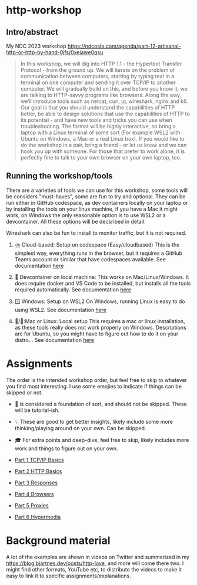 # http-workshop
## Intro/abstract

My NDC 2023 workshop https://ndcoslo.com/agenda/part-12-artisanal-http-or-http-by-hand-0jfs/0xeiawe0qsu

> In this workshop, we will dig into HTTP 1.1 - the Hypertext Transfer Protocol - from the ground up. We will iterate on the problem of communication between computers, 
> starting by typing text in a terminal on one computer and sending it over TCP/IP to another computer. We will gradually build on this, and before you know it, we are 
> talking to HTTP-savvy programs like browsers. Along the way, we’ll introduce tools such as netcat, curl, jq, wireshark, nginx and k6. Our goal is that you should 
> understand the capabilities of HTTP better, be able to design solutions that use the capabilities of HTTP to its potential - and have new tools and tricks you can use 
> when troubleshooting. The format will be highly interactive, so bring a laptop with a Linux terminal of some sort (For example WSL2 with Ubuntu on Windows, a Mac or a 
> real Linux box). If you would like to do the workshop in a pair, bring a friend - or let us know and we can hook you up with someone. For those that prefer to work 
> alone, it is perfectly fine to talk to your own browser on your own laptop, too.

## Running the workshop/tools
There are a varieties of tools we can use for this workshop, some tools will be considers "must-haves", some are fun to try and optional.
They can be run either in GitHub codespace, as dev containers locally on your laptop or by installing the tools on your linux machine, if you have a Mac it might work, on Windows the only reasonable option is to use WSL2 or a devcontainer. All these options will be decsribed in detail.

Wireshark can also be fun to install to monitor traffic, but it is not required.

1. ⛈️ Cloud-based: Setup on codespace (Easy/cloudbased)
This is the simplest way, everything runs in the browser, but it requires a GitHub Teams account or similar that
have codespaces available.
See documentation [here](setup_descriptions/setup_codespace.md)

2. 🐋 Devcontainer on local machine: This works on Mac/Linux/Windows. It does require docker and VS Code to be installed, but installs all the tools required automatically.
See documentation [here](setup_descriptions/setup_devcontainer.md)

3. 🪟 Windows: Setup on WSL2
On Windows, running Linux is easy to do using WSL2.
See documentation [here](setup_descriptions/setup_wsl.md)

4. 🍎/🐧:Mac or Linux: Local setup
This requires a mac or linux installation, as these tools really does not work properly on Windows.
Descriptions are for Ubuntu, so you might have to figure out how to do it on your distro...
See documentation [here](setup_descriptions/setup_linuxmac.md)


# Assignments
The order is the intended workshop order, but feel free to skip to whatever you find most interesting. 
I use some emojies to indicate if things can be skipped or not.
- 🧱 is considered a foundation of sort, and should not be skipped. These will be tutorial-ish.
- 💡 These are good to get better insights, likely include some more thinking/playing around on your own. Can be skipped.
- 🎓 For extra points and deep-dive, feel free to skip, likely includes more work and things to figure out on your own.

- [Part 1 TCP/IP Basics](assignments/part_1_tcpip/tcp.md)
- [Part 2 HTTP Basics](assignments/part_2_http_basics/http_basics.md)
- [Part 3 Responses](assignments/part_3_responses/responses.md)
- [Part 4 Browsers](assignments/part_4_browsers/html.md)
- [Part 5 Proxies](assignments/part_5_proxies/proxies.md)
- [Part 6 Hypermedia](assignments/part_6_hypermedia/hypermedia.md)


# Background material

A lot of the examples are shown in videos on Twitter and summarized in my https://blog.bjartnes.dev/posts/http-love, and more will come there two. I might find other formats, YouTube etc, to distribute the videos to make it easy to link it to specific assignments/explanations.
